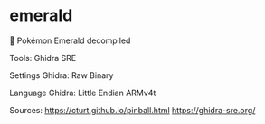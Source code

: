 # emerald
💎 Pokémon Emerald decompiled


Tools:
Ghidra SRE

Settings Ghidra:
Raw Binary

Language Ghidra: 
Little Endian ARMv4t 

Sources:
https://cturt.github.io/pinball.html
https://ghidra-sre.org/
